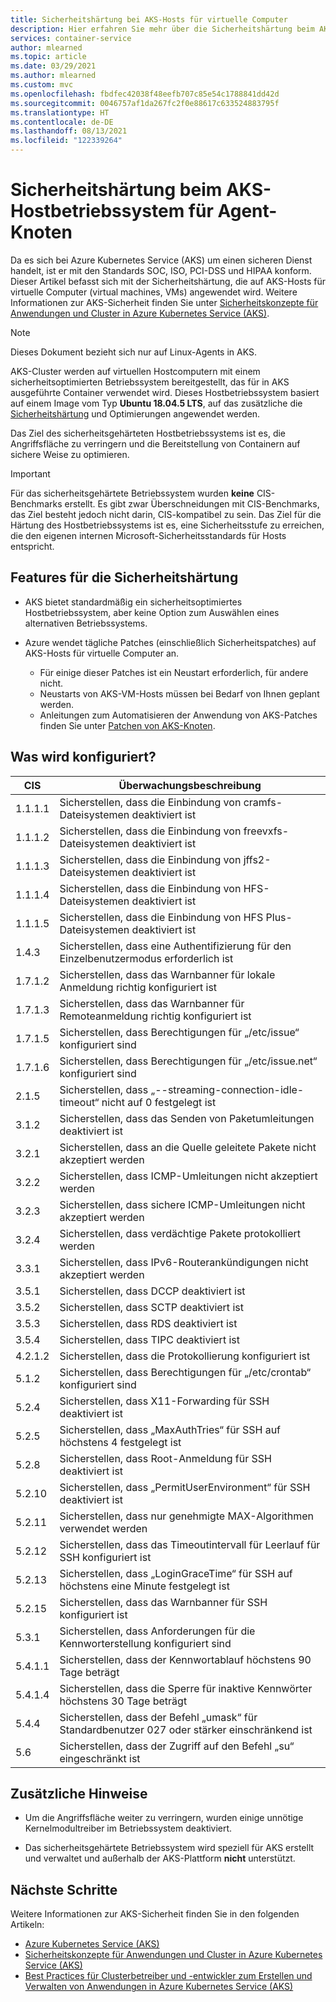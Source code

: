 ```yaml
---
title: Sicherheitshärtung bei AKS-Hosts für virtuelle Computer
description: Hier erfahren Sie mehr über die Sicherheitshärtung beim AKS-Hostbetriebssystem für virtuelle Computer.
services: container-service
author: mlearned
ms.topic: article
ms.date: 03/29/2021
ms.author: mlearned
ms.custom: mvc
ms.openlocfilehash: fbdfec42038f48eefb707c85e54c1788841dd42d
ms.sourcegitcommit: 0046757af1da267fc2f0e88617c633524883795f
ms.translationtype: HT
ms.contentlocale: de-DE
ms.lasthandoff: 08/13/2021
ms.locfileid: "122339264"
---
```

# <a name="security-hardening-for-aks-agent-node-host-os"></a>Sicherheitshärtung beim AKS-Hostbetriebssystem für Agent-Knoten

Da es sich bei Azure Kubernetes Service (AKS) um einen sicheren Dienst handelt, ist er mit den Standards SOC, ISO, PCI-DSS und HIPAA konform. Dieser Artikel befasst sich mit der Sicherheitshärtung, die auf AKS-Hosts für virtuelle Computer (virtual machines, VMs) angewendet wird. Weitere Informationen zur AKS-Sicherheit finden Sie unter [Sicherheitskonzepte für Anwendungen und Cluster in Azure Kubernetes Service (AKS)](./concepts-security.md).

> [!Note]
> Dieses Dokument bezieht sich nur auf Linux-Agents in AKS.

AKS-Cluster werden auf virtuellen Hostcomputern mit einem sicherheitsoptimierten Betriebssystem bereitgestellt, das für in AKS ausgeführte Container verwendet wird. Dieses Hostbetriebssystem basiert auf einem Image vom Typ **Ubuntu 18.04.5 LTS**, auf das zusätzliche die [Sicherheitshärtung](#security-hardening-features) und Optimierungen angewendet werden.

Das Ziel des sicherheitsgehärteten Hostbetriebssystems ist es, die Angriffsfläche zu verringern und die Bereitstellung von Containern auf sichere Weise zu optimieren.

> [!Important]
> Für das sicherheitsgehärtete Betriebssystem wurden **keine** CIS-Benchmarks erstellt. Es gibt zwar Überschneidungen mit CIS-Benchmarks, das Ziel besteht jedoch nicht darin, CIS-kompatibel zu sein. Das Ziel für die Härtung des Hostbetriebssystems ist es, eine Sicherheitsstufe zu erreichen, die den eigenen internen Microsoft-Sicherheitsstandards für Hosts entspricht.

## <a name="security-hardening-features"></a>Features für die Sicherheitshärtung

* AKS bietet standardmäßig ein sicherheitsoptimiertes Hostbetriebssystem, aber keine Option zum Auswählen eines alternativen Betriebssystems.

* Azure wendet tägliche Patches (einschließlich Sicherheitspatches) auf AKS-Hosts für virtuelle Computer an. 
    * Für einige dieser Patches ist ein Neustart erforderlich, für andere nicht. 
    * Neustarts von AKS-VM-Hosts müssen bei Bedarf von Ihnen geplant werden. 
    * Anleitungen zum Automatisieren der Anwendung von AKS-Patches finden Sie unter [Patchen von AKS-Knoten](./node-updates-kured.md).

## <a name="what-is-configured"></a>Was wird konfiguriert?

| CIS  | Überwachungsbeschreibung|
|---|---|
| 1.1.1.1 |Sicherstellen, dass die Einbindung von cramfs-Dateisystemen deaktiviert ist|
| 1.1.1.2 |Sicherstellen, dass die Einbindung von freevxfs-Dateisystemen deaktiviert ist|
| 1.1.1.3 |Sicherstellen, dass die Einbindung von jffs2-Dateisystemen deaktiviert ist|
| 1.1.1.4 |Sicherstellen, dass die Einbindung von HFS-Dateisystemen deaktiviert ist|
| 1.1.1.5 |Sicherstellen, dass die Einbindung von HFS Plus-Dateisystemen deaktiviert ist|
|1.4.3 |Sicherstellen, dass eine Authentifizierung für den Einzelbenutzermodus erforderlich ist |
|1.7.1.2 |Sicherstellen, dass das Warnbanner für lokale Anmeldung richtig konfiguriert ist |
|1.7.1.3 |Sicherstellen, dass das Warnbanner für Remoteanmeldung richtig konfiguriert ist |
|1.7.1.5 |Sicherstellen, dass Berechtigungen für „/etc/issue“ konfiguriert sind |
|1.7.1.6 |Sicherstellen, dass Berechtigungen für „/etc/issue.net“ konfiguriert sind |
|2.1.5 |Sicherstellen, dass „--streaming-connection-idle-timeout“ nicht auf 0 festgelegt ist |
|3.1.2 |Sicherstellen, dass das Senden von Paketumleitungen deaktiviert ist |
|3.2.1 |Sicherstellen, dass an die Quelle geleitete Pakete nicht akzeptiert werden |
|3.2.2 |Sicherstellen, dass ICMP-Umleitungen nicht akzeptiert werden |
|3.2.3 |Sicherstellen, dass sichere ICMP-Umleitungen nicht akzeptiert werden |
|3.2.4 |Sicherstellen, dass verdächtige Pakete protokolliert werden |
|3.3.1 |Sicherstellen, dass IPv6-Routerankündigungen nicht akzeptiert werden |
|3.5.1 |Sicherstellen, dass DCCP deaktiviert ist |
|3.5.2 |Sicherstellen, dass SCTP deaktiviert ist |
|3.5.3 |Sicherstellen, dass RDS deaktiviert ist |
|3.5.4 |Sicherstellen, dass TIPC deaktiviert ist |
|4.2.1.2 |Sicherstellen, dass die Protokollierung konfiguriert ist |
|5.1.2 |Sicherstellen, dass Berechtigungen für „/etc/crontab“ konfiguriert sind |
|5.2.4 |Sicherstellen, dass X11-Forwarding für SSH deaktiviert ist |
|5.2.5 |Sicherstellen, dass „MaxAuthTries“ für SSH auf höchstens 4 festgelegt ist |
|5.2.8 |Sicherstellen, dass Root-Anmeldung für SSH deaktiviert ist |
|5.2.10 |Sicherstellen, dass „PermitUserEnvironment“ für SSH deaktiviert ist |
|5.2.11 |Sicherstellen, dass nur genehmigte MAX-Algorithmen verwendet werden |
|5.2.12 |Sicherstellen, dass das Timeoutintervall für Leerlauf für SSH konfiguriert ist |
|5.2.13 |Sicherstellen, dass „LoginGraceTime“ für SSH auf höchstens eine Minute festgelegt ist |
|5.2.15 |Sicherstellen, dass das Warnbanner für SSH konfiguriert ist |
|5.3.1 |Sicherstellen, dass Anforderungen für die Kennworterstellung konfiguriert sind |
|5.4.1.1 |Sicherstellen, dass der Kennwortablauf höchstens 90 Tage beträgt |
|5.4.1.4 |Sicherstellen, dass die Sperre für inaktive Kennwörter höchstens 30 Tage beträgt |
|5.4.4 |Sicherstellen, dass der Befehl „umask“ für Standardbenutzer 027 oder stärker einschränkend ist |
|5.6 |Sicherstellen, dass der Zugriff auf den Befehl „su“ eingeschränkt ist|

## <a name="additional-notes"></a>Zusätzliche Hinweise
 
* Um die Angriffsfläche weiter zu verringern, wurden einige unnötige Kernelmodultreiber im Betriebssystem deaktiviert.

* Das sicherheitsgehärtete Betriebssystem wird speziell für AKS erstellt und verwaltet und außerhalb der AKS-Plattform **nicht** unterstützt.

## <a name="next-steps"></a>Nächste Schritte  

Weitere Informationen zur AKS-Sicherheit finden Sie in den folgenden Artikeln: 

* [Azure Kubernetes Service (AKS)](./intro-kubernetes.md)
* [Sicherheitskonzepte für Anwendungen und Cluster in Azure Kubernetes Service (AKS)](./concepts-security.md)
* [Best Practices für Clusterbetreiber und -entwickler zum Erstellen und Verwalten von Anwendungen in Azure Kubernetes Service (AKS)](./best-practices.md)
